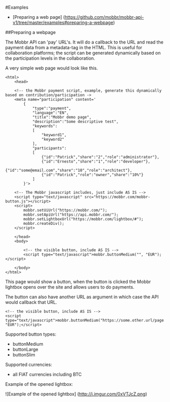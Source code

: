#Examples

- [Preparing a web page] (https://github.com/mobbr/mobbr-api-v1/tree/master/examples#preparing-a-webpage)

##Preparing a webpage

The Mobbr API can 'pay' URL's. It will do a callback to the URL and read the payment data from a metadata-tag in the HTML. This is useful for collaboration platforms; the script can be generated dynamically based on the participation levels in the collaboration.

A very simple web page would look like this. 

    <html>
        <head>
        
        <!-- the Mobbr payment script, example, generate this dynamically based on contribution/participation ->
        <meta name="participation" content='
            {
                "type":"payment",
                "language":"EN",
                "title":"Mobbr demo page",
                "description":"Some descriptive test",
                "keywords":
                [
                    "keyword1",
                    "keyword2"
                ],
                "participants":
                [
                    {"id":"Patrick","share":"2","role":"administrator"},
                    {"id":"Ernesto","share":"1","role":"developer"},
                    {"id":"some@email.com","share":"10","role":"architect"},
                    {"id":"Patrick","role":"owner","share":"10%"}
                ]
            }'>
        
        <!-- The Mobbr javascript includes, just include AS IS -->
        <script type="text/javascript" src="https://mobbr.com/mobbr-button.js"></script>
        <script>
            mobbr.setUiUrl("https://mobbr.com/");
            mobbr.setApiUrl("https://api.mobbr.com/");
            mobbr.setLightboxUrl("https://mobbr.com/lightbox/#");
            mobbr.createDiv();
        </script>            
        
        </head>
        <body>
        
            <!-- the visible button, include AS IS -->
            <script type="text/javascript">mobbr.buttonMedium("", "EUR");</script>

        </body>
    </html>
    
This page would show a button, when the button is clicked the Mobbr lightbox opens over the site and allows users to do payments.
    
The button can also have another URL as argument in which case the API would callback that URL.

    <!-- the visible button, include AS IS -->
    <script type="text/javascript">mobbr.buttonMedium("https://some.other.url/page.html", "EUR");</script>
    
Supported button types:
- buttonMedium
- buttonLarge
- buttonSlim

Supported currencies:
- all FIAT currencies including BTC

Example of the opened lightbox:

![Example of the opened lightbox]
(http://i.imgur.com/0xVTJcZ.png)